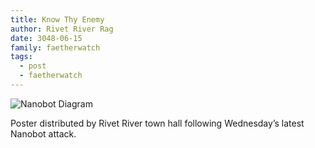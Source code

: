 ```yaml
---
title: Know Thy Enemy
author: Rivet River Rag
date: 3048-06-15
family: faetherwatch
tags:
  - post
  - faetherwatch
---
```

![Nanobot Diagram](/static/img/creativity-jam-2022-compressed-1-.png)

Poster distributed by Rivet River town hall following Wednesday’s latest Nanobot attack.